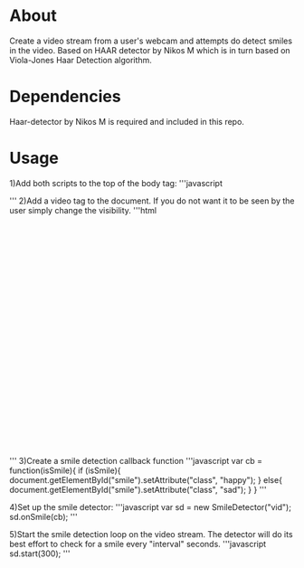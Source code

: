 About
=====
Create a video stream from a user's webcam and attempts do detect smiles in the video.
Based on HAAR detector by Nikos M which is in turn based on Viola-Jones Haar Detection algorithm.

Dependencies
============
Haar-detector by Nikos M is required and included in this repo.

Usage
=====
1)Add both scripts to the top of the body tag:
'''javascript
<script type="text/javascript" src="js/haar-detector.js"></script>
<script type="text/javascript" src="js/smile-detector.js"></script>
''' 
2)Add a video tag to the document. If you do not want it to be seen by the user simply change the visibility.
'''html
<video id="vid" height="426" width="640" style="visibility:hidden;" autoplay></video>
'''
3)Create a smile detection callback function
'''javascript
var cb = function(isSmile){
	if (isSmile){
		document.getElementById("smile").setAttribute("class", "happy");
	}
	else{
		document.getElementById("smile").setAttribute("class", "sad");
	}
}
'''

4)Set up the smile detector:
'''javascript
var sd = new SmileDetector("vid");
sd.onSmile(cb);
'''

5)Start the smile detection loop on the video stream. The detector will do its best effort to check for a smile every "interval" seconds.
'''javascript
sd.start(300);
'''